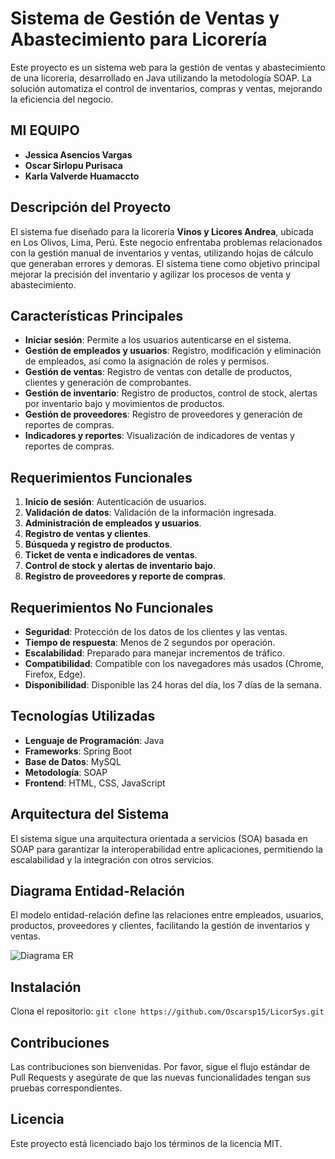 # Sistema de Gestión de Ventas y Abastecimiento para Licorería

Este proyecto es un sistema web para la gestión de ventas y abastecimiento de una licorería, desarrollado en Java utilizando la metodología SOAP. La solución automatiza el control de inventarios, compras y ventas, mejorando la eficiencia del negocio.

## MI EQUIPO
- **Jessica Asencios Vargas**
- **Oscar Sirlopu Purisaca**
- **Karla Valverde Huamaccto** 

## Descripción del Proyecto

El sistema fue diseñado para la licorería **Vinos y Licores Andrea**, ubicada en Los Olivos, Lima, Perú. Este negocio enfrentaba problemas relacionados con la gestión manual de inventarios y ventas, utilizando hojas de cálculo que generaban errores y demoras. El sistema tiene como objetivo principal mejorar la precisión del inventario y agilizar los procesos de venta y abastecimiento.

## Características Principales
- **Iniciar sesión**: Permite a los usuarios autenticarse en el sistema.
- **Gestión de empleados y usuarios**: Registro, modificación y eliminación de empleados, así como la asignación de roles y permisos.
- **Gestión de ventas**: Registro de ventas con detalle de productos, clientes y generación de comprobantes.
- **Gestión de inventario**: Registro de productos, control de stock, alertas por inventario bajo y movimientos de productos.
- **Gestión de proveedores**: Registro de proveedores y generación de reportes de compras.
- **Indicadores y reportes**: Visualización de indicadores de ventas y reportes de compras.

## Requerimientos Funcionales
1. **Inicio de sesión**: Autenticación de usuarios.
2. **Validación de datos**: Validación de la información ingresada.
3. **Administración de empleados y usuarios**.
4. **Registro de ventas y clientes**.
5. **Búsqueda y registro de productos**.
6. **Ticket de venta e indicadores de ventas**.
7. **Control de stock y alertas de inventario bajo**.
8. **Registro de proveedores y reporte de compras**.

## Requerimientos No Funcionales
- **Seguridad**: Protección de los datos de los clientes y las ventas.
- **Tiempo de respuesta**: Menos de 2 segundos por operación.
- **Escalabilidad**: Preparado para manejar incrementos de tráfico.
- **Compatibilidad**: Compatible con los navegadores más usados (Chrome, Firefox, Edge).
- **Disponibilidad**: Disponible las 24 horas del día, los 7 días de la semana.

## Tecnologías Utilizadas
- **Lenguaje de Programación**: Java
- **Frameworks**: Spring Boot
- **Base de Datos**: MySQL
- **Metodología**: SOAP
- **Frontend**: HTML, CSS, JavaScript

## Arquitectura del Sistema

El sistema sigue una arquitectura orientada a servicios (SOA) basada en SOAP para garantizar la interoperabilidad entre aplicaciones, permitiendo la escalabilidad y la integración con otros servicios.

## Diagrama Entidad-Relación
El modelo entidad-relación define las relaciones entre empleados, usuarios, productos, proveedores y clientes, facilitando la gestión de inventarios y ventas.

![Diagrama ER](#)

## Instalación

   Clona el repositorio: `git clone https://github.com/Oscarsp15/LicorSys.git`
 

## Contribuciones

Las contribuciones son bienvenidas. Por favor, sigue el flujo estándar de Pull Requests y asegúrate de que las nuevas funcionalidades tengan sus pruebas correspondientes.

## Licencia

Este proyecto está licenciado bajo los términos de la licencia MIT.
